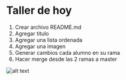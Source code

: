 # Taller de hoy

1. Crear archivo README.md
2. Agregar titulo 
3. Agregar una lista ordenada
4. Agregar una imagen
5. Generar cambios cada alumno en su rama
6. Hacer merge desde las 2 ramas a master


![alt text](https://encrypted-tbn0.gstatic.com/images?q=tbn%3AANd9GcR22FGUdXQFVzDv92JLVT8YajvdzzpkuBjRrOChyAFTUDscnTwn&usqp=CAU "Logo Title Text 1")